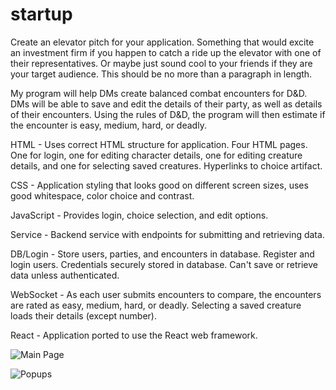 # startup

Create an elevator pitch for your application. Something that would excite an investment firm if you happen to catch a ride up the elevator with one of their representatives. Or maybe just sound cool to your friends if they are your target audience. This should be no more than a paragraph in length.

My program will help DMs create balanced combat encounters for D&D. DMs will be able to save and edit the details of their party, as well as details of their encounters. Using the rules of D&D, the program will then estimate if the encounter is easy, medium, hard, or deadly.

HTML - Uses correct HTML structure for application. Four HTML pages. One for login, one for editing character details, one for editing creature details, and one for selecting saved creatures. Hyperlinks to choice artifact.

CSS - Application styling that looks good on different screen sizes, uses good whitespace, color choice and contrast.

JavaScript - Provides login, choice selection, and edit options.

Service - Backend service with endpoints for submitting and retrieving data.

DB/Login - Store users, parties, and encounters in database. Register and login users. Credentials securely stored in database. Can't save or retrieve data unless authenticated.

WebSocket - As each user submits encounters to compare, the encounters are rated as easy, medium, hard, or deadly. Selecting a saved creature loads their details (except number).

React - Application ported to use the React web framework.

![Main Page](https://jergy-bucket.s3.us-west-1.amazonaws.com/mainPage.png_image.png "Main Page")

![Popups](https://jergy-bucket.s3.us-west-1.amazonaws.com/popups.png_image.png "Popups")
